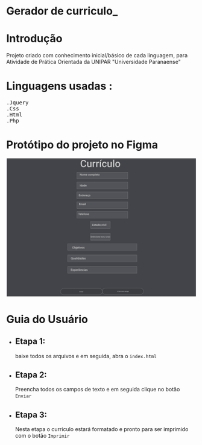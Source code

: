 # Gerador de curriculo_

# Introdução
<p>Projeto criado com conhecimento inicial/básico de cada linguagem, para Atividade de Prática Orientada da UNIPAR "Universidade Paranaense"</p>


# Linguagens usadas :
<pre>
.Jquery
.Css 
.Html 
.Php
</pre>

# Protótipo do projeto no Figma
![Protótipo](/Images/APO-FIGMA_pages-to-jpg-0001.jpg)


# Guia do Usuário
* ## Etapa 1:  

  baixe todos os arquivos e em seguida, abra o `index.html`

* ## Etapa 2: 
  Preencha todos os campos de texto e em seguida clique no botão `Enviar`

* ## Etapa 3:
  Nesta etapa o curriculo estará formatado e pronto para ser imprimido com o botão `Imprimir`